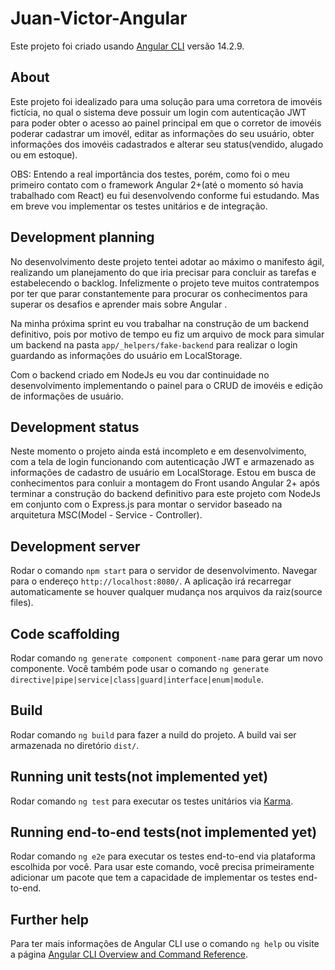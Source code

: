 # Juan-Victor-Angular

Este projeto foi criado usando [Angular CLI](https://github.com/angular/angular-cli) versão 14.2.9.

## About

Este projeto foi idealizado para uma solução para uma corretora de imovéis fictícia, no qual o sistema deve possuir um login com autenticação JWT para poder obter o acesso ao painel principal em que o corretor de imovéis poderar cadastrar um imovél, editar as informações do seu usuário, obter informações dos imovéis cadastrados e alterar seu status(vendido, alugado ou em estoque).

OBS: Entendo a real importância dos testes, porém, como foi o meu primeiro contato com o framework Angular 2+(até o momento só havia trabalhado com React) eu fui desenvolvendo conforme fui estudando. Mas em breve vou implementar os testes unitários e de integração.

## Development planning

No desenvolvimento deste projeto tentei adotar ao máximo o manifesto ágil, realizando um planejamento do que iria precisar para concluir as tarefas e estabelecendo o backlog. Infelizmente o projeto teve muitos contratempos por ter que parar constantemente para procurar os conhecimentos para superar os desafios e aprender mais sobre Angular .

Na minha próxima sprint eu vou trabalhar na construção de um backend definitivo, pois por motivo de tempo eu fiz um arquivo de mock para simular um backend na pasta `app/_helpers/fake-backend` para realizar o login guardando as informações do usuário em LocalStorage.

Com o backend criado em NodeJs eu vou dar continuidade no desenvolvimento implementando o painel para o CRUD de imovéis e edição de informações de usuário.

## Development status

Neste momento o projeto ainda está incompleto e em desenvolvimento, com a tela de login funcionando com autenticação JWT e armazenado as informações de cadastro de usuário em LocalStorage. Estou em busca de conhecimentos para conluir a montagem do Front usando Angular 2+ após terminar a construção do backend definitivo para este projeto com NodeJs em conjunto com o Express.js para montar o servidor baseado na arquitetura MSC(Model - Service - Controller).

## Development server

Rodar o comando `npm start` para o servidor de desenvolvimento. Navegar para o endereço `http://localhost:8080/`. A aplicação irá recarregar automaticamente se houver qualquer mudança nos arquivos da raiz(source files).

## Code scaffolding

Rodar comando `ng generate component component-name` para gerar um novo componente. Você também pode usar o comando `ng generate directive|pipe|service|class|guard|interface|enum|module`.

## Build

Rodar comando `ng build` para fazer a nuild do projeto. A build vai ser armazenada no diretório `dist/`.

## Running unit tests(not implemented yet)

Rodar comando `ng test` para executar os testes unitários via [Karma](https://karma-runner.github.io).

## Running end-to-end tests(not implemented yet)

Rodar comando `ng e2e` para executar os testes end-to-end via plataforma escolhida por você. Para usar este comando, você precisa primeiramente adicionar um pacote que tem a capacidade de implementar os testes end-to-end.

## Further help

Para ter mais informações de Angular CLI use o comando `ng help` ou visite a página [Angular CLI Overview and Command Reference](https://angular.io/cli).
